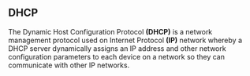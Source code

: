 ## DHCP

The Dynamic Host Configuration Protocol **(DHCP)** is a network management protocol used on Internet Protocol **(IP)** network whereby a DHCP server dynamically assigns an IP address and other network configuration parameters to each device on a network so they can communicate with other IP networks. 